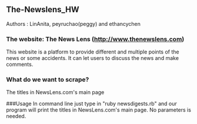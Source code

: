 
## The-Newslens_HW

Authors : LinAnita, peyruchao(peggy) and ethancychen

### The website: The News Lens (http://www.thenewslens.com)
This website is a platform to provide different and multiple points of the news or some accidents.
It can let users to discuss the news and make comments.

### What do we want to scrape?

The titles in NewsLens.com's main page

###Usage
In command line just type in "ruby newsdigests.rb" and our program will print the titles in NewsLens.com's main page. No parameters is needed.
